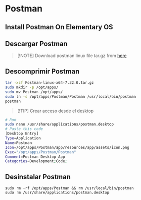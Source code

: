 # Postman

## Install Postman On Elementary OS

## Descargar Postman

> [!NOTE] Download postman linux file tar.gz from [here](https://www.postman.com/downloads/)
> 

## Descomprimir Postman

```sh
tar -xzf Postman-linux-x64-7.32.0.tar.gz
sudo mkdir -p /opt/apps/
sudo mv Postman /opt/apps/
sudo ln -s /opt/apps/Postman/Postman /usr/local/bin/postman
postman
```

> [!TIP] Crear acceso desde el desktop

```sh
# Run
sudo nano /usr/share/applications/postman.desktop
# Paste this code
[Desktop Entry]
Type=Application
Name=Postman
Icon=/opt/apps/Postman/app/resources/app/assets/icon.png
Exec="/opt/apps/Postman/Postman"
Comment=Postman Desktop App
Categories=Development;Code;
```

## Desinstalar Postman

```shell
sudo rm -rf /opt/apps/Postman && rm /usr/local/bin/postman
sudo rm /usr/share/applications/postman.desktop
```
